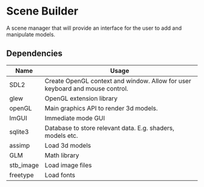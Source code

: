 # Scene Builder
A scene manager that will provide an interface for the user to add and manipulate models.    

## Dependencies
| Name      | Usage                                                                        |
|-----------|------------------------------------------------------------------------------|
| SDL2      | Create OpenGL context and window. Allow for user keyboard and mouse control. |
| glew      | OpenGL extension library                                                     |
| openGL    | Main graphics API to render 3d models.                                       |
| ImGUI     | Immediate mode GUI                                                           |
| sqlite3   | Database to store relevant data. E.g. shaders, models etc.                   |
| assimp    | Load 3d models                                                               |
| GLM       | Math library                                                                 |
| stb_image | Load image files                                                             |
| freetype  | Load fonts                                                                   |
